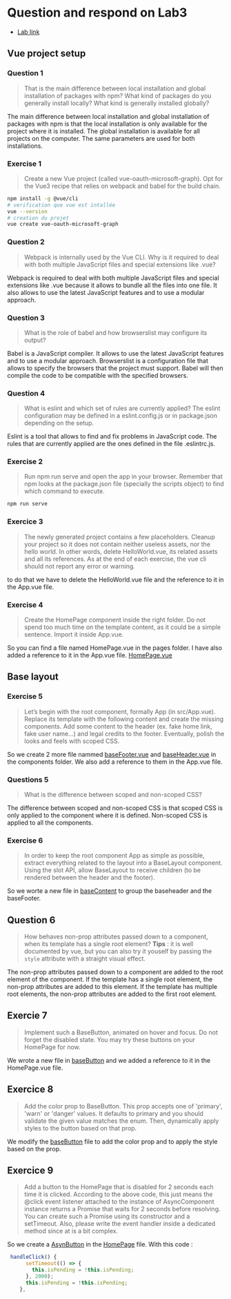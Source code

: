 # Question and respond on Lab3

- [Lab link](https://thomas-veillard.fr/front-end-web-development/vue/01-vue-practical-activity-part-n1/)

## Vue project setup

### Question 1

> That is the main difference between local installation and global installation of packages with npm? What kind of packages do you generally install locally? What kind is generally installed globally?

The main difference between local installation and global installation of packages with npm is that the local installation is only available for the project where it is installed. The global installation is available for all projects on the computer. The same parameters are used for both installations.

### Exercise 1

> Create a new Vue project (called vue-oauth-microsoft-graph). Opt for the Vue3 recipe that relies on webpack and babel for the build chain.

```bash
npm install -g @vue/cli
# verification que vue est intallée
vue --version
# creation du projet
vue create vue-oauth-microsoft-graph
```

### Question 2

> Webpack is internally used by the Vue CLI. Why is it required to deal with both multiple JavaScript files and special extensions like .vue?

Webpack is required to deal with both multiple JavaScript files and special extensions like .vue because it allows to bundle all the files into one file. It also allows to use the latest JavaScript features and to use a modular approach.

### Question 3

> What is the role of babel and how browserslist may configure its output?

Babel is a JavaScript compiler. It allows to use the latest JavaScript features and to use a modular approach. Browserslist is a configuration file that allows to specify the browsers that the project must support. Babel will then compile the code to be compatible with the specified browsers.

### Question 4

> What is eslint and which set of rules are currently applied? The eslint configuration may be defined in a eslint.config.js or in package.json depending on the setup.

Eslint is a tool that allows to find and fix problems in JavaScript code. The rules that are currently applied are the ones defined in the file .eslintrc.js.

### Exercise 2

> Run npm run serve and open the app in your browser. Remember that npm looks at the package.json file (specially the scripts object) to find which command to execute.

```bash
npm run serve
```

### Exercice 3

> The newly generated project contains a few placeholders. Cleanup your project so it does not contain neither useless assets, nor the hello world. In other words, delete HelloWorld.vue, its related assets and all its references. As at the end of each exercise, the vue cli should not report any error or warning.

to do that we have to delete the HelloWorld.vue file and the reference to it in the App.vue file.

### Exercise 4

> Create the HomePage component inside the right folder. Do not spend too much time on the template content, as it could be a simple sentence. Import it inside App.vue.

So you can find a file named HomePage.vue in the pages folder. I have also added a reference to it in the App.vue file.
[HomePage.vue](./vue-oauth-microsoft-graph/src/pages/HomePage.vue)

## Base layout

### Exercise 5

> Let’s begin with the root component, formally App (in src/App.vue). Replace its template with the following content and create the missing components. Add some content to the header (ex. fake home link, fake user name…) and legal credits to the footer. Eventually, polish the looks and feels with scoped CSS.

So we create 2 more file nammed [baseFooter.vue](./vue-oauth-microsoft-graph/src/components/baseFooter.vue) and [baseHeader.vue](./vue-oauth-microsoft-graph/src/components/baseHeader.vue) in the components folder. We also add a reference to them in the App.vue file.

### Questions 5

> What is the difference between scoped and non-scoped CSS?

The difference between scoped and non-scoped CSS is that scoped CSS is only applied to the component where it is defined. Non-scoped CSS is applied to all the components.

### Exercise 6

> In order to keep the root component App as simple as possible, extract everything related to the layout into a BaseLayout component. Using the slot API, allow BaseLayout to receive children (to be rendered between the header and the footer).

So we worte a new file in [baseContent](Lab3\vue-oauth-microsoft-graph\src\components\baseContent.vue) to group the baseheader and the baseFooter.

## Question 6

> How behaves non-prop attributes passed down to a component, when its template has a single root element? **Tips** : it is well documented by vue, but you can also try it youself by passing the `style` attribute with a straight visual effect.

The non-prop attributes passed down to a component are added to the root element of the component. If the template has a single root element, the non-prop attributes are added to this element. If the template has multiple root elements, the non-prop attributes are added to the first root element.

## Exercie 7

> Implement such a BaseButton, animated on hover and focus. Do not forget the disabled state. You may try these buttons on your HomePage for now.

We wrote a new file in [baseButton](Lab3\vue-oauth-microsoft-graph\src\components\baseButton.vue) and we added a reference to it in the HomePage.vue file.

## Exercice 8

> Add the color prop to BaseButton. This prop accepts one of 'primary', 'warn' or 'danger' values. It defaults to primary and you should validate the given value matches the enum. Then, dynamically apply styles to the button based on that prop.

We modify the [baseButton](Lab3\vue-oauth-microsoft-graph\src\components\baseButton.vue) file to add the color prop and to apply the style based on the prop.

## Exercice 9

> Add a button to the HomePage that is disabled for 2 seconds each time it is clicked. According to the above code, this just means the @click event listener attached to the instance of AsyncComponent instance returns a Promise that waits for 2 seconds before resolving. You can create such a Promise using its constructor and a setTimeout. Also, please write the event handler inside a dedicated method since at is a bit complex.

So we create a [AsynButton](.\vue-oauth-microsoft-graph\src\components\asyncButton.vue) in the [HomePage](.\vue-oauth-microsoft-graph\src\pages\HomePage.vue) file. With this code :

```js
 handleClick() {
      setTimeout(() => {
        this.isPending = !this.isPending;
      }, 2000);
      this.isPending = !this.isPending;
    },
```


